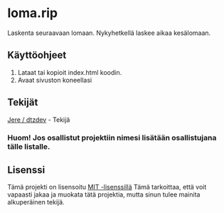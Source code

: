# loma.rip
Laskenta seuraavaan lomaan. Nykyhetkellä laskee aikaa kesälomaan.

## Käyttöohjeet
1. Lataat tai kopioit index.html koodin.
2. Avaat sivuston koneellasi

## Tekijät
[Jere / dtzdev](https://github.com/dtzdev) - Tekijä

### Huom! Jos osallistut projektiin nimesi lisätään osallistujana tälle listalle.

## Lisenssi
Tämä projekti on lisensoitu [MIT -lisenssillä](https://github.com/dtzdev/loma.rip/blob/main/LICENSE) Tämä tarkoittaa, että voit vapaasti jakaa ja muokata tätä projektia, mutta sinun tulee mainita alkuperäinen tekijä.
